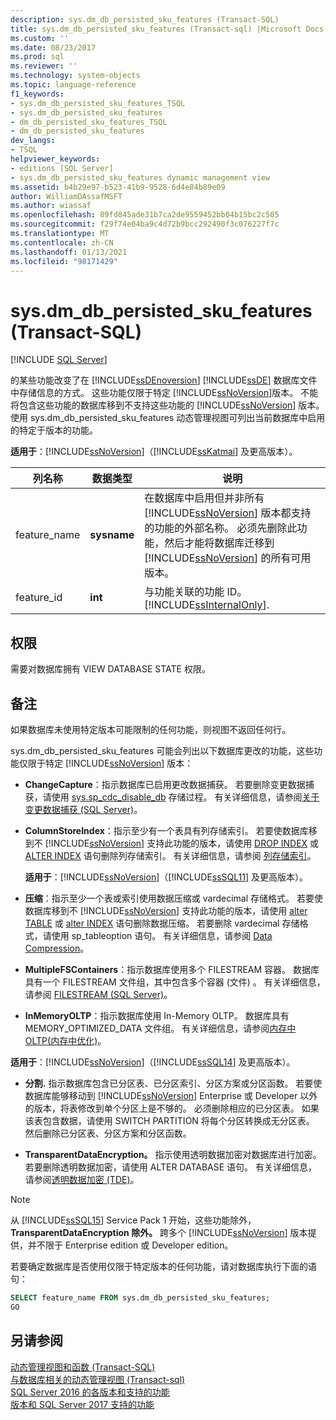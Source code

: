 ```yaml
---
description: sys.dm_db_persisted_sku_features (Transact-SQL)
title: sys.dm_db_persisted_sku_features (Transact-sql) |Microsoft Docs
ms.custom: ''
ms.date: 08/23/2017
ms.prod: sql
ms.reviewer: ''
ms.technology: system-objects
ms.topic: language-reference
f1_keywords:
- sys.dm_db_persisted_sku_features_TSQL
- sys.dm_db_persisted_sku_features
- dm_db_persisted_sku_features_TSQL
- dm_db_persisted_sku_features
dev_langs:
- TSQL
helpviewer_keywords:
- editions [SQL Server]
- sys.dm_db_persisted_sku_features dynamic management view
ms.assetid: b4b29e97-b523-41b9-9528-6d4e84b89e09
author: WilliamDAssafMSFT
ms.author: wiassaf
ms.openlocfilehash: 89fd845ade31b7ca2de9559452bb04b15bc2c505
ms.sourcegitcommit: f29f74e04ba9c4d72b9bcc292490f3c076227f7c
ms.translationtype: MT
ms.contentlocale: zh-CN
ms.lasthandoff: 01/13/2021
ms.locfileid: "98171429"
---
```

# <a name="sysdm_db_persisted_sku_features-transact-sql"></a>sys.dm_db_persisted_sku_features (Transact-SQL)
[!INCLUDE [SQL Server](../../includes/applies-to-version/sqlserver.md)]

  的某些功能改变了在 [!INCLUDE[ssDEnoversion](../../includes/ssdenoversion-md.md)] [!INCLUDE[ssDE](../../includes/ssde-md.md)] 数据库文件中存储信息的方式。 这些功能仅限于特定 [!INCLUDE[ssNoVersion](../../includes/ssnoversion-md.md)]版本。 不能将包含这些功能的数据库移到不支持这些功能的 [!INCLUDE[ssNoVersion](../../includes/ssnoversion-md.md)] 版本。 使用 sys.dm_db_persisted_sku_features 动态管理视图可列出当前数据库中启用的特定于版本的功能。
  
**适用于**：[!INCLUDE[ssNoVersion](../../includes/ssnoversion-md.md)]（[!INCLUDE[ssKatmai](../../includes/sskatmai-md.md)] 及更高版本）。
  
|列名称|数据类型|说明|  
|-----------------|---------------|-----------------|  
|feature_name|**sysname**|在数据库中启用但并非所有 [!INCLUDE[ssNoVersion](../../includes/ssnoversion-md.md)] 版本都支持的功能的外部名称。 必须先删除此功能，然后才能将数据库迁移到 [!INCLUDE[ssNoVersion](../../includes/ssnoversion-md.md)] 的所有可用版本。|  
|feature_id|**int**|与功能关联的功能 ID。 [!INCLUDE[ssInternalOnly](../../includes/ssinternalonly-md.md)].|  
  
## <a name="permissions"></a>权限  
 需要对数据库拥有 VIEW DATABASE STATE 权限。  
  
## <a name="remarks"></a>备注  
 如果数据库未使用特定版本可能限制的任何功能，则视图不返回任何行。  
  
 sys.dm_db_persisted_sku_features 可能会列出以下数据库更改的功能，这些功能仅限于特定 [!INCLUDE[ssNoVersion](../../includes/ssnoversion-md.md)] 版本：  
  
-   **ChangeCapture**：指示数据库已启用更改数据捕获。 若要删除变更数据捕获，请使用 [sys.sp_cdc_disable_db](../../relational-databases/system-stored-procedures/sys-sp-cdc-disable-db-transact-sql.md) 存储过程。 有关详细信息，请参阅[关于变更数据捕获 (SQL Server)](../../relational-databases/track-changes/about-change-data-capture-sql-server.md)。  
  
-   **ColumnStoreIndex**：指示至少有一个表具有列存储索引。 若要使数据库移到不 [!INCLUDE[ssNoVersion](../../includes/ssnoversion-md.md)] 支持此功能的版本，请使用 [DROP INDEX](../../t-sql/statements/drop-index-transact-sql.md) 或 [ALTER INDEX](../../t-sql/statements/alter-index-transact-sql.md) 语句删除列存储索引。 有关详细信息，请参阅 [列存储索引](../../relational-databases/indexes/columnstore-indexes-overview.md)。  
  
    **适用于**：[!INCLUDE[ssNoVersion](../../includes/ssnoversion-md.md)]（[!INCLUDE[ssSQL11](../../includes/sssql11-md.md)] 及更高版本）。  
  
-   **压缩**：指示至少一个表或索引使用数据压缩或 vardecimal 存储格式。 若要使数据库移到不 [!INCLUDE[ssNoVersion](../../includes/ssnoversion-md.md)] 支持此功能的版本，请使用 [alter TABLE](../../t-sql/statements/alter-table-transact-sql.md) 或 [alter INDEX](../../t-sql/statements/alter-index-transact-sql.md) 语句删除数据压缩。 若要删除 vardecimal 存储格式，请使用 sp_tableoption 语句。 有关详细信息，请参阅 [Data Compression](../../relational-databases/data-compression/data-compression.md)。  
  
-   **MultipleFSContainers**：指示数据库使用多个 FILESTREAM 容器。 数据库具有一个 FILESTREAM 文件组，其中包含多个容器 (文件) 。 有关详细信息，请参阅 [FILESTREAM (SQL Server)](../../relational-databases/blob/filestream-sql-server.md)。  
  
-   **InMemoryOLTP**：指示数据库使用 In-Memory OLTP。 数据库具有 MEMORY_OPTIMIZED_DATA 文件组。 有关详细信息，请参阅[内存中 OLTP&#40;内存中优化&#41;](../../relational-databases/in-memory-oltp/in-memory-oltp-in-memory-optimization.md)。  
  
  **适用于**：[!INCLUDE[ssNoVersion](../../includes/ssnoversion-md.md)]（[!INCLUDE[ssSQL14](../../includes/sssql14-md.md)] 及更高版本）。 
  
-   **分割.** 指示数据库包含已分区表、已分区索引、分区方案或分区函数。 若要使数据库能够移动到 [!INCLUDE[ssNoVersion](../../includes/ssnoversion-md.md)] Enterprise 或 Developer 以外的版本，将表修改到单个分区上是不够的。 必须删除相应的已分区表。 如果该表包含数据，请使用 SWITCH PARTITION 将每个分区转换成无分区表。 然后删除已分区表、分区方案和分区函数。  
  
-   **TransparentDataEncryption。** 指示使用透明数据加密对数据库进行加密。 若要删除透明数据加密，请使用 ALTER DATABASE 语句。 有关详细信息，请参阅[透明数据加密 (TDE)](../../relational-databases/security/encryption/transparent-data-encryption.md)。  

> [!NOTE]
> 从 [!INCLUDE[ssSQL15](../../includes/sssql16-md.md)] Service Pack 1 开始，这些功能除外， **TransparentDataEncryption 除外。** 跨多个 [!INCLUDE[ssNoVersion](../../includes/ssnoversion-md.md)] 版本提供，并不限于 Enterprise edition 或 Developer edition。

 若要确定数据库是否使用仅限于特定版本的任何功能，请对数据库执行下面的语句：  
  
```sql  
SELECT feature_name FROM sys.dm_db_persisted_sku_features;  
GO  
```  
  
## <a name="see-also"></a>另请参阅  
 [动态管理视图和函数 (Transact-SQL)](~/relational-databases/system-dynamic-management-views/system-dynamic-management-views.md)   
 [与数据库相关的动态管理视图 &#40;Transact-sql&#41;](../../relational-databases/system-dynamic-management-views/database-related-dynamic-management-views-transact-sql.md)   
 [SQL Server 2016 的各版本和支持的功能](../../sql-server/editions-and-components-of-sql-server-2016.md)   
 [版本和 SQL Server 2017 支持的功能](../../sql-server/editions-and-components-of-sql-server-2017.md)  
  
